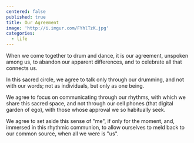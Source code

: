 ```yaml
---
centered: false
published: true
title: Our Agreement
image: 'http://i.imgur.com/FYhlTzK.jpg'
categories:
  - life
---
```

When we come together 
to drum and dance,
it is our agreement,
unspoken among us,
to abandon our apparent differences,
and to celebrate all
that connects us.

In this sacred circle,
we agree to talk 
only through our drumming,
and not with our words;
not as individuals,
but only as one being.

We agree to focus 
on communicating 
through our rhythms,
with which we share 
this sacred space,
and not through our cell phones
(that digital garden of ego),
with those whose approval
we so habitually seek.

We agree to set aside 
this sense of "me",
if only for the moment,
and, immersed 
in this rhythmic communion,
to allow ourselves to meld
back to our common source,
when all we were 
is "us".
